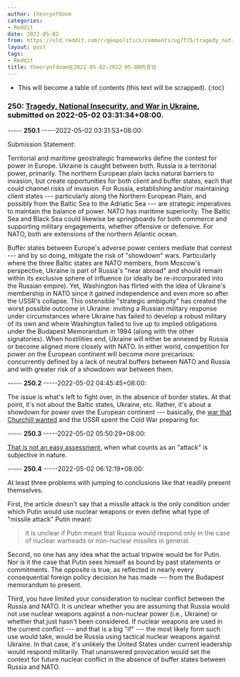 ```yaml
---
author: theoryofdoom
categories:
- Reddit
date: 2022-05-02
from: https://old.reddit.com/r/geopolitics/comments/ug7f75/tragedy_national_insecurity_and_war_in_ukraine/
layout: post
tags:
- Reddit
title: theoryofdoom在2022-05-02~2022-05-08的言论
---
```


* This will become a table of contents (this text will be scrapped).
{:toc}

### 250: [Tragedy, National Insecurity, and War in Ukraine](https://old.reddit.com/r/geopolitics/comments/ug7f75/tragedy_national_insecurity_and_war_in_ukraine/), submitted on 2022-05-02 03:31:34+08:00.

----- __250.1__ -----2022-05-02 03:31:53+08:00:

Submission Statement:

Territorial and maritime geostrategic frameworks define the contest for power in Europe.  Ukraine is caught between both. Russia is a territorial power, primarily.  The northern European plain lacks natural barriers to invasion, but create opportunities for both client and buffer states, each that could channel risks of invasion.  For Russia, establishing and/or maintaining client states --- particularly along the Northern European Plain, and possibly from the Baltic Sea to the Adriatic Sea --- are strategic imperatives to maintain the balance of power.  NATO has maritime superiority.  The Baltic Sea and Black Sea could likewise be springboards for both commerce and supporting military engagements, whether offensive or defensive.   For NATO, both are extensions of the northern Atlantic ocean.  

Buffer states between Europe's adverse power centers mediate that contest --- and by so doing, mitigate the risk of "showdown" wars.   Particularly where the three Baltic states are NATO members, from Moscow's perspective, Ukraine is part of Russia's "near abroad" and should remain within its exclusive sphere of influence (or ideally be re-incorporated into the Russian empire).  Yet, Washington has flirted with the idea of Ukraine's membership in NATO since it gained independence and even more so after the USSR's collapse.  This ostensible "strategic ambiguity" has created the worst possible outcome in Ukraine: inviting a Russian military response under circumstances where Ukraine has failed to develop a robust military of its own and where Washington failed to live up to implied obligations under the Budapest Memorandum in 1994 (along with the other signatories).  When hostilities end, Ukraine will either be annexed by Russia or become aligned more closely with NATO.  In either world, competition for power on the European continent will become more precarious: concurrently defined by a lack of neutral buffers between NATO and Russia and with greater risk of a showdown war between them.

----- __250.2__ -----2022-05-02 04:45:45+08:00:

The issue is what's left to fight over, in the absence of border states.  At that point, it's not about the Baltic states, Ukraine, etc.  Rather, it's about a showdown for power over the European continent --- basically, the [war that Churchill wanted](https://www.thehistorypress.co.uk/articles/operation-unthinkable-churchill-s-plans-to-invade-the-soviet-union/#:~:text=The%20plan%20called%20for%20a,his%20domination%20of%20East%20Europe) and the USSR spent the Cold War preparing for.

----- __250.3__ -----2022-05-02 05:50:29+08:00:

[That is not an easy assessment](https://www.businessinsider.com/putin-said-2018-would-use-nuclear-weapons-if-russia-attacked-2022-4), when what counts as an "attack" is subjective in nature.

----- __250.4__ -----2022-05-02 06:12:19+08:00:

At least three problems with jumping to conclusions like that readily present themselves. 

First, the article doesn't say that a missile attack is the only condition under which Putin would use nuclear weapons or even define what type of "missile attack" Putin meant:

> It is unclear if Putin meant that Russia would respond only in the case of nuclear warheads or non-nuclear missiles in general. 

Second, no one has any idea what the actual tripwire would be for Putin.  Nor is it the case that Putin sees himself as bound by past statements or commitments.  The opposite is true, as reflected in nearly every consequential foreign policy decision he has made --- from the Budapest memorandum to present.  

Third, you have limited your consideration to nuclear conflict between the Russia and NATO.  It is unclear whether you are assuming that Russia would not use nuclear weapons against a non-nuclear power (i.e., Ukraine) or whether that just hasn't been considered.  If nuclear weapons are used in the current conflict --- and that is a big "if" --- the most likely form such use would take, would be Russia using tactical nuclear weapons against Ukraine.  In that case, it's unlikely the United States under current leadership would respond militarily.  That unanswered provocation would set the context for future nuclear conflict in the absence of buffer states between Russia and NATO.

